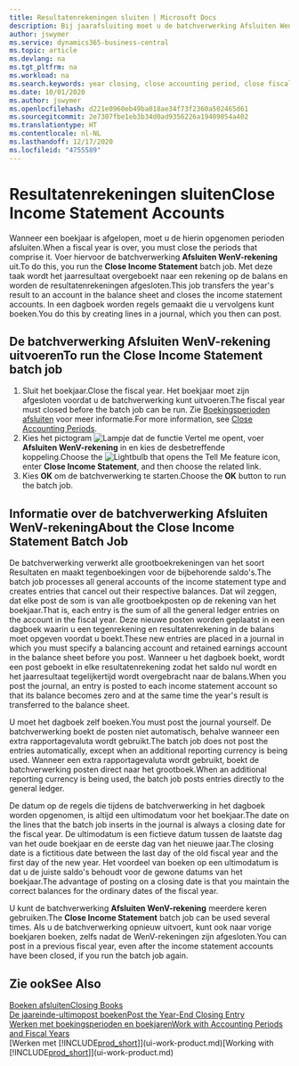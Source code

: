 ```yaml
---
title: Resultatenrekeningen sluiten | Microsoft Docs
description: Bij jaarafsluiting moet u de batchverwerking Afsluiten WenV-rekening uitvoeren om de boekhoudperioden te sluiten die het boekjaar vormen.
author: jswymer
ms.service: dynamics365-business-central
ms.topic: article
ms.devlang: na
ms.tgt_pltfrm: na
ms.workload: na
ms.search.keywords: year closing, close accounting period, close fiscal year, bank account detailed trial balance
ms.date: 10/01/2020
ms.author: jswymer
ms.openlocfilehash: d221e0960eb49ba018ae34f73f2360a502465d61
ms.sourcegitcommit: 2e7307fbe1eb3b34d0ad9356226a19409054a402
ms.translationtype: HT
ms.contentlocale: nl-NL
ms.lasthandoff: 12/17/2020
ms.locfileid: "4755589"
---
```

# <a name="close-income-statement-accounts"></a><span data-ttu-id="22822-103">Resultatenrekeningen sluiten</span><span class="sxs-lookup"><span data-stu-id="22822-103">Close Income Statement Accounts</span></span>
<span data-ttu-id="22822-104">Wanneer een boekjaar is afgelopen, moet u de hierin opgenomen perioden afsluiten.</span><span class="sxs-lookup"><span data-stu-id="22822-104">When a fiscal year is over, you must close the periods that comprise it.</span></span> <span data-ttu-id="22822-105">Voer hiervoor de batchverwerking **Afsluiten WenV-rekening** uit.</span><span class="sxs-lookup"><span data-stu-id="22822-105">To do this, you run the **Close Income Statement** batch job.</span></span> <span data-ttu-id="22822-106">Met deze taak wordt het jaarresultaat overgeboekt naar een rekening op de balans en worden de resultatenrekeningen afgesloten.</span><span class="sxs-lookup"><span data-stu-id="22822-106">This job transfers the year's result to an account in the balance sheet and closes the income statement accounts.</span></span> <span data-ttu-id="22822-107">In een dagboek worden regels gemaakt die u vervolgens kunt boeken.</span><span class="sxs-lookup"><span data-stu-id="22822-107">You do this by creating lines in a journal, which you then can post.</span></span>

## <a name="to-run-the-close-income-statement-batch-job"></a><span data-ttu-id="22822-108">De batchverwerking Afsluiten WenV-rekening uitvoeren</span><span class="sxs-lookup"><span data-stu-id="22822-108">To run the Close Income Statement batch job</span></span>
1. <span data-ttu-id="22822-109">Sluit het boekjaar.</span><span class="sxs-lookup"><span data-stu-id="22822-109">Close the fiscal year.</span></span> <span data-ttu-id="22822-110">Het boekjaar moet zijn afgesloten voordat u de batchverwerking kunt uitvoeren.</span><span class="sxs-lookup"><span data-stu-id="22822-110">The fiscal year must closed before the batch job can be run.</span></span> <span data-ttu-id="22822-111">Zie [Boekingsperioden afsluiten](year-close-account-periods.md) voor meer informatie.</span><span class="sxs-lookup"><span data-stu-id="22822-111">For more information, see [Close Accounting Periods](year-close-account-periods.md).</span></span>
2. <span data-ttu-id="22822-112">Kies het pictogram ![Lampje dat de functie Vertel me opent](media/ui-search/search_small.png "Vertel me wat u wilt doen"), voer **Afsluiten WenV-rekening** in en kies de desbetreffende koppeling.</span><span class="sxs-lookup"><span data-stu-id="22822-112">Choose the ![Lightbulb that opens the Tell Me feature](media/ui-search/search_small.png "Tell me what you want to do") icon, enter **Close Income Statement**, and then choose the related link.</span></span>
3. <span data-ttu-id="22822-113">Kies **OK** om de batchverwerking te starten.</span><span class="sxs-lookup"><span data-stu-id="22822-113">Choose the **OK** button to run the batch job.</span></span>

## <a name="about-the-close-income-statement-batch-job"></a><span data-ttu-id="22822-114">Informatie over de batchverwerking Afsluiten WenV-rekening</span><span class="sxs-lookup"><span data-stu-id="22822-114">About the Close Income Statement Batch Job</span></span>
<span data-ttu-id="22822-115">De batchverwerking verwerkt alle grootboekrekeningen van het soort Resultaten en maakt tegenboekingen voor de bijbehorende saldo's.</span><span class="sxs-lookup"><span data-stu-id="22822-115">The batch job processes all general accounts of the income statement type and creates entries that cancel out their respective balances.</span></span> <span data-ttu-id="22822-116">Dat wil zeggen, dat elke post de som is van alle grootboekposten op de rekening van het boekjaar.</span><span class="sxs-lookup"><span data-stu-id="22822-116">That is, each entry is the sum of all the general ledger entries on the account in the fiscal year.</span></span> <span data-ttu-id="22822-117">Deze nieuwe posten worden geplaatst in een dagboek waarin u een tegenrekening en resultatenrekening in de balans moet opgeven voordat u boekt.</span><span class="sxs-lookup"><span data-stu-id="22822-117">These new entries are placed in a journal in which you must specify a balancing account and retained earnings account in the balance sheet before you post.</span></span> <span data-ttu-id="22822-118">Wanneer u het dagboek boekt, wordt een post geboekt in elke resultatenrekening zodat het saldo nul wordt en het jaarresultaat tegelijkertijd wordt overgebracht naar de balans.</span><span class="sxs-lookup"><span data-stu-id="22822-118">When you post the journal, an entry is posted to each income statement account so that its balance becomes zero and at the same time the year's result is transferred to the balance sheet.</span></span>

<span data-ttu-id="22822-119">U moet het dagboek zelf boeken.</span><span class="sxs-lookup"><span data-stu-id="22822-119">You must post the journal yourself.</span></span> <span data-ttu-id="22822-120">De batchverwerking boekt de posten niet automatisch, behalve wanneer een extra rapportagevaluta wordt gebruikt.</span><span class="sxs-lookup"><span data-stu-id="22822-120">The batch job does not post the entries automatically, except when an additional reporting currency is being used.</span></span> <span data-ttu-id="22822-121">Wanneer een extra rapportagevaluta wordt gebruikt, boekt de batchverwerking posten direct naar het grootboek.</span><span class="sxs-lookup"><span data-stu-id="22822-121">When an additional reporting currency is being used, the batch job posts entries directly to the general ledger.</span></span>

<span data-ttu-id="22822-122">De datum op de regels die tijdens de batchverwerking in het dagboek worden opgenomen, is altijd een ultimodatum voor het boekjaar.</span><span class="sxs-lookup"><span data-stu-id="22822-122">The date on the lines that the batch job inserts in the journal is always a closing date for the fiscal year.</span></span> <span data-ttu-id="22822-123">De ultimodatum is een fictieve datum tussen de laatste dag van het oude boekjaar en de eerste dag van het nieuwe jaar.</span><span class="sxs-lookup"><span data-stu-id="22822-123">The closing date is a fictitious date between the last day of the old fiscal year and the first day of the new year.</span></span> <span data-ttu-id="22822-124">Het voordeel van boeken op een ultimodatum is dat u de juiste saldo's behoudt voor de gewone datums van het boekjaar.</span><span class="sxs-lookup"><span data-stu-id="22822-124">The advantage of posting on a closing date is that you maintain the correct balances for the ordinary dates of the fiscal year.</span></span>

<span data-ttu-id="22822-125">U kunt de batchverwerking **Afsluiten WenV-rekening** meerdere keren gebruiken.</span><span class="sxs-lookup"><span data-stu-id="22822-125">The **Close Income Statement** batch job can be used several times.</span></span> <span data-ttu-id="22822-126">Als u de batchverwerking opnieuw uitvoert, kunt ook naar vorige boekjaren boeken, zelfs nadat de WenV-rekeningen zijn afgesloten.</span><span class="sxs-lookup"><span data-stu-id="22822-126">You can post in a previous fiscal year, even after the income statement accounts have been closed, if you run the batch job again.</span></span>

## <a name="see-also"></a><span data-ttu-id="22822-127">Zie ook</span><span class="sxs-lookup"><span data-stu-id="22822-127">See Also</span></span>

[<span data-ttu-id="22822-128">Boeken afsluiten</span><span class="sxs-lookup"><span data-stu-id="22822-128">Closing Books</span></span>](year-close-books.md)  
[<span data-ttu-id="22822-129">De jaareinde-ultimopost boeken</span><span class="sxs-lookup"><span data-stu-id="22822-129">Post the Year-End Closing Entry</span></span>](year-how-post-year-end-close-entry.md)  
[<span data-ttu-id="22822-130">Werken met boekingsperioden en boekjaren</span><span class="sxs-lookup"><span data-stu-id="22822-130">Work with Accounting Periods and Fiscal Years</span></span>](finance-accounting-periods-and-fiscal-years.md)  
<span data-ttu-id="22822-131">[Werken met [!INCLUDE[prod_short](includes/prod_short.md)]](ui-work-product.md)</span><span class="sxs-lookup"><span data-stu-id="22822-131">[Working with [!INCLUDE[prod_short](includes/prod_short.md)]](ui-work-product.md)</span></span>

